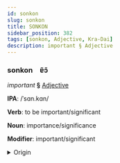 ```yaml
---
id: sonkon
slug: sonkon
title: SONKON
sidebar_position: 382
tags: [sonkon, Adjective, Kra-Dai]
description: important § Adjective
---
```


### sonkon&emsp;<span kind="abugida">ɐ̃ɔ̃</span>

*important* **§** [Adjective](../../tags/Adjective)

**IPA**: /ˈsɑn.kɑn/

**Verb**: to be important/significant

**Noun**: importance/significance

**Modifier**: important/significant

<details>
    <summary>Origin</summary>
    Thai สำคัญ sǎm-kan /sam˩˩˦.kʰan˧/<br/>
    <em>Kra-Dai Language Family</em>
</details>